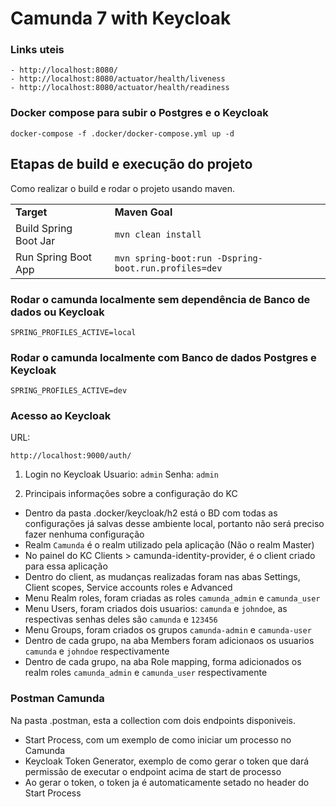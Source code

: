 # Camunda 7 with Keycloak

### Links uteis
    - http://localhost:8080/ 
    - http://localhost:8080/actuator/health/liveness
    - http://localhost:8080/actuator/health/readiness

### Docker compose para subir o Postgres e o Keycloak
```
docker-compose -f .docker/docker-compose.yml up -d
```

## Etapas de build e execução do projeto

Como realizar o build e rodar o projeto usando maven.

<table>
    <tr>
        <td><b>Target</b></td>
        <td>&nbsp;</td>
        <td><b>Maven Goal</b></td>
    </tr>
    <tr>
        <td>Build Spring Boot Jar</td>    
        <td>&nbsp;</td>
        <td><code>mvn clean install</code></td>    
    </tr>
    <tr>
        <td>Run Spring Boot App</td>
        <td>&nbsp;</td>
        <td><code>mvn spring-boot:run -Dspring-boot.run.profiles=dev
</code></td>
    </tr>

</table>

### Rodar o camunda localmente sem dependência de Banco de dados ou Keycloak
```
SPRING_PROFILES_ACTIVE=local
```

### Rodar o camunda localmente com Banco de dados Postgres e Keycloak
```
SPRING_PROFILES_ACTIVE=dev
```

### Acesso ao Keycloak

URL:
```
http://localhost:9000/auth/
```
1. Login no Keycloak
Usuario: `admin` Senha: `admin`

2. Principais informações sobre a configuração do KC

- Dentro da pasta .docker/keycloak/h2 está o BD com todas as configurações já salvas desse ambiente local, portanto não será preciso fazer nenhuma configuração
- Realm `Camunda` é o realm utilizado pela aplicação (Não o realm Master)
- No painel do KC Clients > camunda-identity-provider, é o client criado para essa aplicação
- Dentro do client, as mudanças realizadas foram nas abas Settings, Client scopes, Service  accounts roles e Advanced
- Menu Realm roles, foram criadas as roles `camunda_admin` e `camunda_user`
- Menu Users, foram  criados dois usuarios: `camunda` e `johndoe`, as respectivas senhas deles são `camunda` e `123456`
- Menu Groups, foram criados os grupos `camunda-admin` e `camunda-user`
- Dentro de cada grupo, na aba Members foram adicionaos os usuarios `camunda` e `johndoe` respectivamente
- Dentro de cada grupo, na aba Role mapping, forma adicionados os realm roles `camunda_admin` e `camunda_user` respectivamente

### Postman Camunda

Na pasta .postman, esta a collection com dois endpoints disponiveis.
- Start Process, com um exemplo de como iniciar um processo no Camunda
- Keycloak Token Generator, exemplo de como gerar o token que dará permissão de executar o endpoint acima de start de processo
- Ao gerar o token, o token ja é automaticamente setado no header do Start Process
